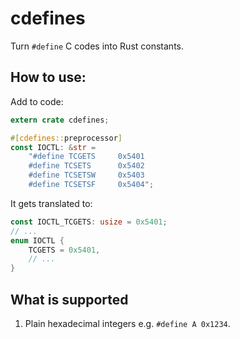 # cdefines

Turn `#define` C codes into Rust constants.

## How to use:

Add to code:

```rust
extern crate cdefines;

#[cdefines::preprocessor]
const IOCTL: &str = 
    "#define TCGETS		0x5401
    #define TCSETS		0x5402
    #define TCSETSW		0x5403
    #define TCSETSF		0x5404";
```

It gets translated to:

```rust
const IOCTL_TCGETS: usize = 0x5401;
// ...
enum IOCTL {
    TCGETS = 0x5401,
    // ...
}
```

## What is supported

1. Plain hexadecimal integers e.g. `#define A 0x1234`.
